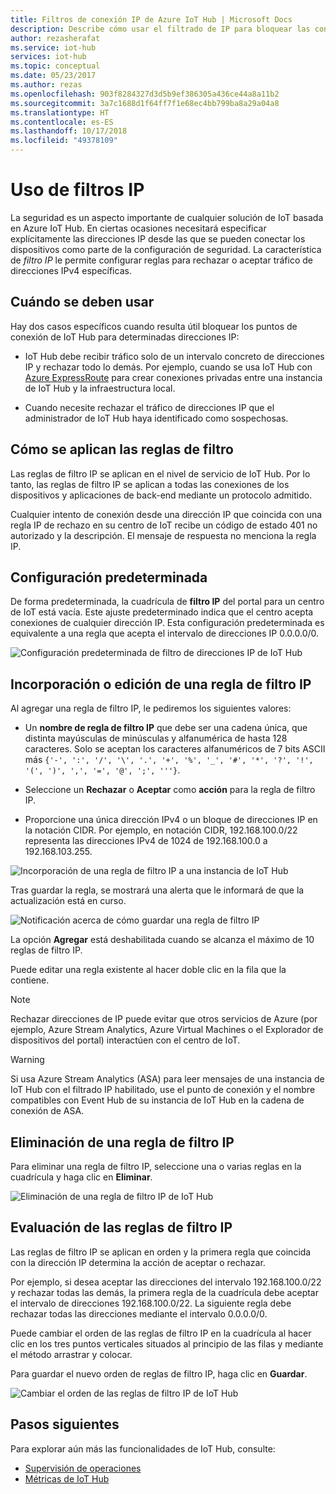 ```yaml
---
title: Filtros de conexión IP de Azure IoT Hub | Microsoft Docs
description: Describe cómo usar el filtrado de IP para bloquear las conexiones de direcciones IP específicas de su instancia de Azure IoT Hub. Puede bloquear conexiones de direcciones IP concretas o de intervalos.
author: rezasherafat
ms.service: iot-hub
services: iot-hub
ms.topic: conceptual
ms.date: 05/23/2017
ms.author: rezas
ms.openlocfilehash: 903f8284327d3d5b9ef386305a436ce44a8a11b2
ms.sourcegitcommit: 3a7c1688d1f64ff7f1e68ec4bb799ba8a29a04a8
ms.translationtype: HT
ms.contentlocale: es-ES
ms.lasthandoff: 10/17/2018
ms.locfileid: "49378109"
---
```

# <a name="use-ip-filters"></a>Uso de filtros IP

La seguridad es un aspecto importante de cualquier solución de IoT basada en Azure IoT Hub. En ciertas ocasiones necesitará especificar explícitamente las direcciones IP desde las que se pueden conectar los dispositivos como parte de la configuración de seguridad. La característica de *filtro IP* le permite configurar reglas para rechazar o aceptar tráfico de direcciones IPv4 específicas.

## <a name="when-to-use"></a>Cuándo se deben usar

Hay dos casos específicos cuando resulta útil bloquear los puntos de conexión de IoT Hub para determinadas direcciones IP:

* IoT Hub debe recibir tráfico solo de un intervalo concreto de direcciones IP y rechazar todo lo demás. Por ejemplo, cuando se usa IoT Hub con [Azure ExpressRoute](https://azure.microsoft.com/documentation/articles/expressroute-faqs/#supported-services) para crear conexiones privadas entre una instancia de IoT Hub y la infraestructura local.

* Cuando necesite rechazar el tráfico de direcciones IP que el administrador de IoT Hub haya identificado como sospechosas.

## <a name="how-filter-rules-are-applied"></a>Cómo se aplican las reglas de filtro

Las reglas de filtro IP se aplican en el nivel de servicio de IoT Hub. Por lo tanto, las reglas de filtro IP se aplican a todas las conexiones de los dispositivos y aplicaciones de back-end mediante un protocolo admitido.

Cualquier intento de conexión desde una dirección IP que coincida con una regla IP de rechazo en su centro de IoT recibe un código de estado 401 no autorizado y la descripción. El mensaje de respuesta no menciona la regla IP.

## <a name="default-setting"></a>Configuración predeterminada

De forma predeterminada, la cuadrícula de **filtro IP** del portal para un centro de IoT está vacía. Este ajuste predeterminado indica que el centro acepta conexiones de cualquier dirección IP. Esta configuración predeterminada es equivalente a una regla que acepta el intervalo de direcciones IP 0.0.0.0/0.

![Configuración predeterminada de filtro de direcciones IP de IoT Hub](./media/iot-hub-ip-filtering/ip-filter-default.png)

## <a name="add-or-edit-an-ip-filter-rule"></a>Incorporación o edición de una regla de filtro IP

Al agregar una regla de filtro IP, le pediremos los siguientes valores:

* Un **nombre de regla de filtro IP** que debe ser una cadena única, que distinta mayúsculas de minúsculas y alfanumérica de hasta 128 caracteres. Solo se aceptan los caracteres alfanuméricos de 7 bits ASCII más `{'-', ':', '/', '\', '.', '+', '%', '_', '#', '*', '?', '!', '(', ')', ',', '=', '@', ';', '''}`.

* Seleccione un **Rechazar** o **Aceptar** como **acción** para la regla de filtro IP.

* Proporcione una única dirección IPv4 o un bloque de direcciones IP en la notación CIDR. Por ejemplo, en notación CIDR, 192.168.100.0/22 representa las direcciones IPv4 de 1024 de 192.168.100.0 a 192.168.103.255.

![Incorporación de una regla de filtro IP a una instancia de IoT Hub](./media/iot-hub-ip-filtering/ip-filter-add-rule.png)

Tras guardar la regla, se mostrará una alerta que le informará de que la actualización está en curso.

![Notificación acerca de cómo guardar una regla de filtro IP](./media/iot-hub-ip-filtering/ip-filter-save-new-rule.png)

La opción **Agregar** está deshabilitada cuando se alcanza el máximo de 10 reglas de filtro IP.

Puede editar una regla existente al hacer doble clic en la fila que la contiene.

> [!NOTE]
> Rechazar direcciones de IP puede evitar que otros servicios de Azure (por ejemplo, Azure Stream Analytics, Azure Virtual Machines o el Explorador de dispositivos del portal) interactúen con el centro de IoT.

> [!WARNING]
> Si usa Azure Stream Analytics (ASA) para leer mensajes de una instancia de IoT Hub con el filtrado IP habilitado, use el punto de conexión y el nombre compatibles con Event Hub de su instancia de IoT Hub en la cadena de conexión de ASA.

## <a name="delete-an-ip-filter-rule"></a>Eliminación de una regla de filtro IP

Para eliminar una regla de filtro IP, seleccione una o varias reglas en la cuadrícula y haga clic en **Eliminar**.

![Eliminación de una regla de filtro IP de IoT Hub](./media/iot-hub-ip-filtering/ip-filter-delete-rule.png)

## <a name="ip-filter-rule-evaluation"></a>Evaluación de las reglas de filtro IP

Las reglas de filtro IP se aplican en orden y la primera regla que coincida con la dirección IP determina la acción de aceptar o rechazar.

Por ejemplo, si desea aceptar las direcciones del intervalo 192.168.100.0/22 y rechazar todas las demás, la primera regla de la cuadrícula debe aceptar el intervalo de direcciones 192.168.100.0/22. La siguiente regla debe rechazar todas las direcciones mediante el intervalo 0.0.0.0/0.

Puede cambiar el orden de las reglas de filtro IP en la cuadrícula al hacer clic en los tres puntos verticales situados al principio de las filas y mediante el método arrastrar y colocar.

Para guardar el nuevo orden de reglas de filtro IP, haga clic en **Guardar**.

![Cambiar el orden de las reglas de filtro IP de IoT Hub](./media/iot-hub-ip-filtering/ip-filter-rule-order.png)

## <a name="next-steps"></a>Pasos siguientes

Para explorar aún más las funcionalidades de IoT Hub, consulte:

* [Supervisión de operaciones](iot-hub-operations-monitoring.md)
* [Métricas de IoT Hub](iot-hub-metrics.md)